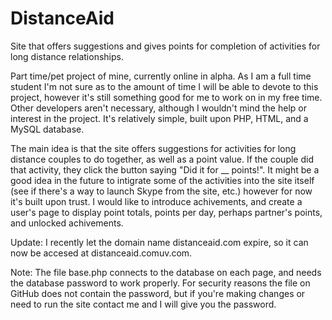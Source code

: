DistanceAid
===========

Site that offers suggestions and gives points for completion of activities for long distance relationships.

Part time/pet project of mine, currently online in alpha. As I am a full time student I'm not sure as to the amount of time I will be able to devote to this project, however it's still something good for me to work on in my free time. Other developers aren't necessary, although I wouldn't mind the help or interest in the project. It's relatively simple, built upon PHP, HTML, and a MySQL database. 

The main idea is that the site offers suggestions for activities for long distance couples to do together, as well as a point value. If the couple did that activity, they click the button saying "Did it for __ points!". It might be a good idea in the future to intigrate some of the activities into the site itself (see if there's a way to launch Skype from the site, etc.) however for now it's built upon trust. I would like to introduce achivements, and create a user's page to display point totals, points per day, perhaps partner's points, and unlocked achivements.

Update: I recently let the domain name distanceaid.com expire, so it can now be accesed at distanceaid.comuv.com.

Note: The file base.php connects to the database on each page, and needs the database password to work properly. For security reasons the file on GitHub does not contain the password, but if you're making changes or need to run the site contact me and I will give you the password.
